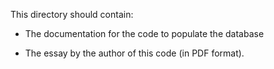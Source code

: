 This directory should contain:

- The documentation for the code to populate the database

- The essay by the author of this code (in PDF format).

